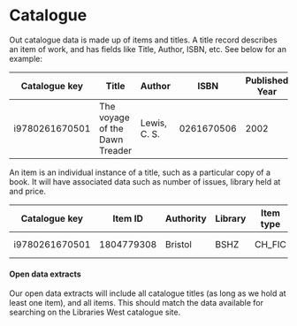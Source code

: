 Catalogue
=======

Out catalogue data is made up of items and titles. A title record describes an item of work, and has fields like Title, Author, ISBN, etc. See below for an example:

| Catalogue key | Title | Author | ISBN | Published Year | Created |
| ------------- | ----- | ------ | ---- | -------------- | ------- |
| i9780261670501 | The voyage of the Dawn Treader | Lewis, C. S. | 0261670506 | 2002 | 2006-07-15 |

An item is an individual instance of a title, such as a particular copy of a book. It will have associated data such as number of issues, library held at and price.

| Catalogue key | Item ID | Authority | Library | Item type | Date created | Price | Total checkouts | Total renewals |
| ------------- | ------- | --------- | ------- | --------- | ------------ | ----- | --------------- | -------------- |
| i9780261670501 | 1804779308 | Bristol | BSHZ | CH_FIC | 2015-03-14 | 3.99 | 8 | 6 |

#### Open data extracts

Our open data extracts will include all catalogue titles (as long as we hold at least one item), and all items. This should match the data available for searching on the Libraries West catalogue site.
